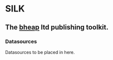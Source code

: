 # SILK

## The [bheap](http://www.bheap.co.uk) ltd publishing toolkit.

### Datasources

Datasources to be placed in here.
